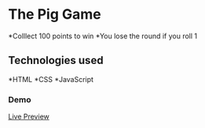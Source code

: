 # The Pig Game

*Colllect 100 points to win
*You lose the round if you roll 1

## Technologies used

*HTML
*CSS
\*JavaScript

### Demo

[Live Preview](https://brave-visvesvaraya-4e96d8.netlify.app/)
